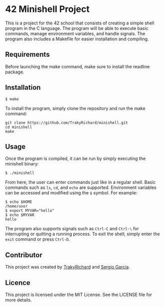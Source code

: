 # 42 Minishell Project

This is a project for the 42 school that consists of creating a simple shell program in the C language. The program will be able to execute basic commands, manage environment variables, and handle signals. The program also includes a Makefile for easier installation and compiling.



## Requirements
Before launching the make command, make sure to install the readline package.

## Installation
```sudo apt-get install libreadline-dev
$ make
```

To install the program, simply clone the repository and run the make command:
```shell
git clone https://github.com/TrakyRichard/minishell.git
cd minishell
make
```

## Usage
Once the program is compiled, it can be run by simply executing the minishell binary:
```shell
$ ./minishell
```

From here, the user can enter commands just like in a regular shell. Basic commands such as `ls`, `cd`, and `echo` are supported. Environment variables can be accessed and modified using the `$` symbol. For example:

```shell
$ echo $HOME
/home/user
$ export MYVAR="hello"
$ echo $MYVAR
hello
```

The program also supports signals such as `Ctrl-C` and `Ctrl-\` for interrupting or quitting a running process. To exit the shell, simply enter the `exit` command or press `Ctrl-D`.

## Contributor
This project was created by [TrakyRichard](https://github.com/TrakyRichard) and [Sergio Garcia](https://github.com/Sergi0Garcia).

## Licence
This project is licensed under the MIT License. See the LICENSE file for more details.
